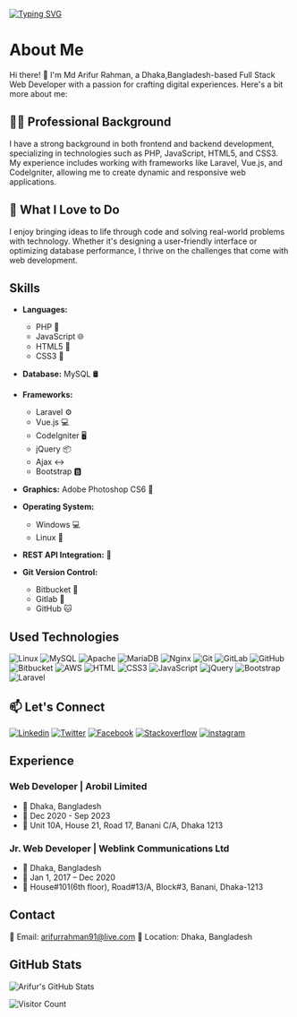 [![Typing SVG](https://readme-typing-svg.demolab.com?font=Fira+Code&pause=1000&background=8EFF5300&random=false&width=435&lines=Full+Stack+Web+Developer;Experiences+with%3A+Laravel%2C+Vue.js;CodeIgniter%2CCakephp+%2CjQuery%2C+Ajax%2C+Bootstrap)](https://git.io/typing-svg)
# About Me

Hi there! 👋 I'm Md Arifur Rahman, a Dhaka,Bangladesh-based Full Stack Web Developer with a passion for crafting digital experiences. Here's a bit more about me:

## 👩‍💻 Professional Background

I have a strong background in both frontend and backend development, specializing in technologies such as PHP, JavaScript, HTML5, and CSS3. My experience includes working with frameworks like Laravel, Vue.js, and CodeIgniter, allowing me to create dynamic and responsive web applications.

## 🚀 What I Love to Do

I enjoy bringing ideas to life through code and solving real-world problems with technology. Whether it's designing a user-friendly interface or optimizing database performance, I thrive on the challenges that come with web development.


## Skills

- **Languages:** 
  - PHP 🚀
  - JavaScript 🌐
  - HTML5 📄
  - CSS3 🎨

- **Database:** MySQL 🛢️

- **Frameworks:**
  - Laravel ⚙️
  - Vue.js 💻
  - CodeIgniter 🖥️
  - jQuery 📦
  - Ajax ↔️
  - Bootstrap 🅱️

- **Graphics:** Adobe Photoshop CS6 🎨

- **Operating System:** 
  - Windows 💻
  - Linux 🐧

- **REST API Integration:** 🔄

- **Git Version Control:** 
  - Bitbucket 🐙
  - Gitlab 🦊
  - GitHub 🐱



 
## Used Technologies
![Linux](https://img.shields.io/badge/Linux-00C7B7?style=flat-square&logo=linux&logoColor=white)
![MySQL](https://img.shields.io/badge/MySQL-005C84?style=flat-square&logo=mysql&logoColor=white)
![Apache](https://img.shields.io/badge/Apache-C51A38?style=flat-square&logo=apache&logoColor=white)
![MariaDB](https://img.shields.io/badge/MariaDB-005C84?style=flat-square&logo=mariadb&logoColor=white)
![Nginx](https://img.shields.io/badge/Nginx-005C84?style=flat-square&logo=Nginx&logoColor=blue)
![Git](https://img.shields.io/badge/git-F1502F?style=flat-square&logo=git&logoColor=white)
![GitLab](https://img.shields.io/badge/gitLab-8C929D?style=flat-square&logo=gitLab&logoColor=white)
![GitHub](https://img.shields.io/badge/github-171515?style=flat-square&logo=github&logoColor=white)
![Bitbucket](https://img.shields.io/badge/bitbucket-253858?style=flat-square&logo=bitbucket&logoColor=white)
![AWS](https://img.shields.io/badge/aws-F79400?style=flat-square&logo=aws&logoColor=white)
![HTML](https://img.shields.io/badge/HTML5-E34F26?style=flat-square&logo=html5&logoColor=white)
![CSS3](https://img.shields.io/badge/CSS3-1572B6?style=flat-square&logo=css3&logoColor=white)
![JavaScript](https://img.shields.io/badge/JavaScript-F7DF1E?style=flat-square&logo=javascript&logoColor=black)
![jQuery](https://img.shields.io/badge/jQuery-0769AD?style=flat-square&logo=jquery&logoColor=white)
![Bootstrap](https://img.shields.io/badge/Bootstrap-563D7C?style=flat-square&logo=bootstrap&logoColor=white)
![Laravel](https://img.shields.io/badge/Laravel-FF2D20?style=flat-square&logo=laravel&logoColor=white)


## 📫 Let's Connect

[![Linkedin](https://img.shields.io/badge/LinkedIn-0077B5?style=flat-square&logo=linkedin&logoColor=white)](https://www.linkedin.com/in/arifurrahmansw/)
[![Twitter](https://img.shields.io/badge/Twitter-1DA1F2?style=flat-square&logo=twitter&logoColor=white)](https://twitter.com/arifurrahmansw)
[![Facebook](https://img.shields.io/badge/Facebook-1877F2?style=flat-square&logo=facebook&logoColor=white)](https://www.facebook.com/arifurrahmansw)
[![Stackoverflow](https://img.shields.io/badge/stackoverflow-F48024?style=flat-square&logo=stackoverflow&logoColor=white)](https://stackoverflow.com/users/6052749/arifur-rahman)
[![instagram](https://img.shields.io/badge/instagram-red?style=flat-square&logo=instagram&logoColor=white)](https://instagram.com/arifurrahmansw)



## Experience

### Web Developer | Arobil Limited
- 📍 Dhaka, Bangladesh
- 📅 Dec 2020 - Sep 2023
- 🏢 Unit 10A, House 21, Road 17, Banani C/A, Dhaka 1213


### Jr. Web Developer | Weblink Communications Ltd
- 📍 Dhaka, Bangladesh
- 📅 Jan 1, 2017 – Dec 2020
- 🏢 House#101(6th floor), Road#13/A, Block#3, Banani, Dhaka-1213


## Contact
📧 Email: arifurrahman91@live.com
📍 Location: Dhaka, Bangladesh
## GitHub Stats

![Arifur's GitHub Stats](https://github-readme-stats.vercel.app/api?username=arifurrahmansw&show_icons=true&count_private=true&hide=issues&theme=radical)

![Visitor Count](https://visitor-badge.glitch.me/badge?page_id=arifurrahmansw.arifurrahmansw)
